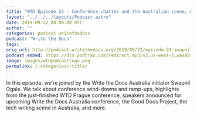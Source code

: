 ```yaml
---
title: "WTD Episode 24 - Conference chatter and the Australian scene, with Swapnil Ogale"
layout: "../../../layouts/Podcast.astro"
date: 2019-09-22 00:00:00 UTC
author: ""
categories: podcast writethedocs
podcast: "Write the Docs"
tags: 
orig_url: http://podcast.writethedocs.org/2019/09/22/episode-24-swapnil-and-wtd-australia/
podcast_embed: https://dts.podtrac.com/redirect.mp3/s3.us-west-1.wasabisys.com/writethedocs-podcast/wtd_episode_24_wtd_community_australia.mp3
image: images/wtdpodcastlogo.png
permalink: /:categories/:title/
---
```

In this episode, we're joined by the Write the Docs Australia initiator Swapnil Ogale. We talk about conference wind-downs and ramp-ups, highlights from the just-finished WTD Prague conference, speakers announced for upcoming Write the Docs Australia conference, the Good Docs Project, the tech writing scene in Australia, and more.